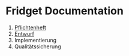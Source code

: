 # Fridget Documentation

1. [Pflichtenheft](https://github.com/YuKitAs/fridget-android/tree/master/documentation/Pflichtenheft)
2. [Entwurf](https://github.com/YuKitAs/fridget-android/tree/master/documentation/Entwurf)
3. Implementierung
4. Qualitätssicherung
